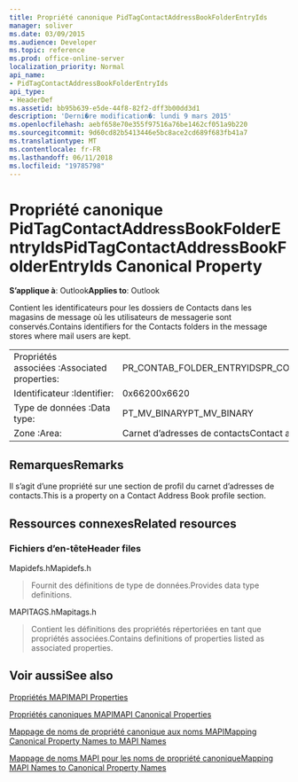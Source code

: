 ```yaml
---
title: Propriété canonique PidTagContactAddressBookFolderEntryIds
manager: soliver
ms.date: 03/09/2015
ms.audience: Developer
ms.topic: reference
ms.prod: office-online-server
localization_priority: Normal
api_name:
- PidTagContactAddressBookFolderEntryIds
api_type:
- HeaderDef
ms.assetid: bb95b639-e5de-44f8-82f2-dff3b00dd3d1
description: 'Derni�re modification�: lundi 9 mars 2015'
ms.openlocfilehash: aebf658e70e355f97516a76be1462cf051a9b220
ms.sourcegitcommit: 9d60cd82b5413446e5bc8ace2cd689f683fb41a7
ms.translationtype: MT
ms.contentlocale: fr-FR
ms.lasthandoff: 06/11/2018
ms.locfileid: "19785798"
---
```

# <a name="pidtagcontactaddressbookfolderentryids-canonical-property"></a><span data-ttu-id="a9aa4-103">Propriété canonique PidTagContactAddressBookFolderEntryIds</span><span class="sxs-lookup"><span data-stu-id="a9aa4-103">PidTagContactAddressBookFolderEntryIds Canonical Property</span></span>

  
  
<span data-ttu-id="a9aa4-104">**S’applique à**: Outlook</span><span class="sxs-lookup"><span data-stu-id="a9aa4-104">**Applies to**: Outlook</span></span> 
  
<span data-ttu-id="a9aa4-105">Contient les identificateurs pour les dossiers de Contacts dans les magasins de message où les utilisateurs de messagerie sont conservés.</span><span class="sxs-lookup"><span data-stu-id="a9aa4-105">Contains identifiers for the Contacts folders in the message stores where mail users are kept.</span></span>
  
|||
|:-----|:-----|
|<span data-ttu-id="a9aa4-106">Propriétés associées :</span><span class="sxs-lookup"><span data-stu-id="a9aa4-106">Associated properties:</span></span>  <br/> |<span data-ttu-id="a9aa4-107">PR_CONTAB_FOLDER_ENTRYIDS</span><span class="sxs-lookup"><span data-stu-id="a9aa4-107">PR_CONTAB_FOLDER_ENTRYIDS</span></span>  <br/> |
|<span data-ttu-id="a9aa4-108">Identificateur :</span><span class="sxs-lookup"><span data-stu-id="a9aa4-108">Identifier:</span></span>  <br/> |<span data-ttu-id="a9aa4-109">0x6620</span><span class="sxs-lookup"><span data-stu-id="a9aa4-109">0x6620</span></span>  <br/> |
|<span data-ttu-id="a9aa4-110">Type de données :</span><span class="sxs-lookup"><span data-stu-id="a9aa4-110">Data type:</span></span>  <br/> |<span data-ttu-id="a9aa4-111">PT_MV_BINARY</span><span class="sxs-lookup"><span data-stu-id="a9aa4-111">PT_MV_BINARY</span></span>  <br/> |
|<span data-ttu-id="a9aa4-112">Zone :</span><span class="sxs-lookup"><span data-stu-id="a9aa4-112">Area:</span></span>  <br/> |<span data-ttu-id="a9aa4-113">Carnet d’adresses de contacts</span><span class="sxs-lookup"><span data-stu-id="a9aa4-113">Contact address book</span></span>  <br/> |
   
## <a name="remarks"></a><span data-ttu-id="a9aa4-114">Remarques</span><span class="sxs-lookup"><span data-stu-id="a9aa4-114">Remarks</span></span>

<span data-ttu-id="a9aa4-115">Il s’agit d’une propriété sur une section de profil du carnet d’adresses de contacts.</span><span class="sxs-lookup"><span data-stu-id="a9aa4-115">This is a property on a Contact Address Book profile section.</span></span>
  
## <a name="related-resources"></a><span data-ttu-id="a9aa4-116">Ressources connexes</span><span class="sxs-lookup"><span data-stu-id="a9aa4-116">Related resources</span></span>

### <a name="header-files"></a><span data-ttu-id="a9aa4-117">Fichiers d’en-tête</span><span class="sxs-lookup"><span data-stu-id="a9aa4-117">Header files</span></span>

<span data-ttu-id="a9aa4-118">Mapidefs.h</span><span class="sxs-lookup"><span data-stu-id="a9aa4-118">Mapidefs.h</span></span>
  
> <span data-ttu-id="a9aa4-119">Fournit des définitions de type de données.</span><span class="sxs-lookup"><span data-stu-id="a9aa4-119">Provides data type definitions.</span></span>
    
<span data-ttu-id="a9aa4-120">MAPITAGS.h</span><span class="sxs-lookup"><span data-stu-id="a9aa4-120">Mapitags.h</span></span>
  
> <span data-ttu-id="a9aa4-121">Contient les définitions des propriétés répertoriées en tant que propriétés associées.</span><span class="sxs-lookup"><span data-stu-id="a9aa4-121">Contains definitions of properties listed as associated properties.</span></span>
    
## <a name="see-also"></a><span data-ttu-id="a9aa4-122">Voir aussi</span><span class="sxs-lookup"><span data-stu-id="a9aa4-122">See also</span></span>



[<span data-ttu-id="a9aa4-123">Propriétés MAPI</span><span class="sxs-lookup"><span data-stu-id="a9aa4-123">MAPI Properties</span></span>](mapi-properties.md)
  
[<span data-ttu-id="a9aa4-124">Propriétés canoniques MAPI</span><span class="sxs-lookup"><span data-stu-id="a9aa4-124">MAPI Canonical Properties</span></span>](mapi-canonical-properties.md)
  
[<span data-ttu-id="a9aa4-125">Mappage de noms de propriété canonique aux noms MAPI</span><span class="sxs-lookup"><span data-stu-id="a9aa4-125">Mapping Canonical Property Names to MAPI Names</span></span>](mapping-canonical-property-names-to-mapi-names.md)
  
[<span data-ttu-id="a9aa4-126">Mappage de noms MAPI pour les noms de propriété canonique</span><span class="sxs-lookup"><span data-stu-id="a9aa4-126">Mapping MAPI Names to Canonical Property Names</span></span>](mapping-mapi-names-to-canonical-property-names.md)

